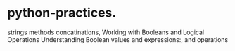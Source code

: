 # python-practices.
strings methods concatinations, Working with Booleans and Logical Operations Understanding Boolean values and expressions:, and operations
